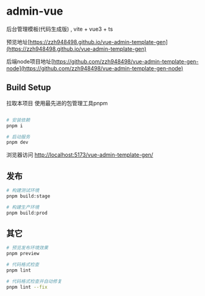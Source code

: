 # admin-vue
后台管理模板(代码生成版) , vite + vue3 + ts

预览地址[https://zzh948498.github.io/vue-admin-template-gen](https://zzh948498.github.io/vue-admin-template-gen)

后端node项目地址[https://github.com/zzh948498/vue-admin-template-gen-node](https://github.com/zzh948498/vue-admin-template-gen-node)

## Build Setup
拉取本项目
使用最先进的包管理工具pnpm
```bash

# 安装依赖
pnpm i

# 启动服务
pnpm dev
```

浏览器访问 [http://localhost:5173/vue-admin-template-gen/](http://localhost:5173/vue-admin-template-gen/)

## 发布

```bash
# 构建测试环境
pnpm build:stage

# 构建生产环境
pnpm build:prod
```

## 其它

```bash
# 预览发布环境效果
pnpm preview

# 代码格式检查
pnpm lint

# 代码格式检查并自动修复
pnpm lint --fix
```



